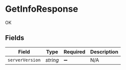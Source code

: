 # GetInfoResponse

OK


## Fields

| Field              | Type               | Required           | Description        |
| ------------------ | ------------------ | ------------------ | ------------------ |
| `serverVersion`    | *string*           | :heavy_minus_sign: | N/A                |